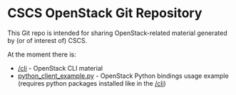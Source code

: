 # CSCS OpenStack Git Repository

This Git repo is intended for sharing OpenStack-related material generated by (or of interest of) CSCS.

At the moment there is: 
* [/cli](/cli) - OpenStack CLI material
* [python_client_example.py](python_client_example.py) - OpenStack Python bindings usage example (requires python packages installed like in the [/cli](/cli))

